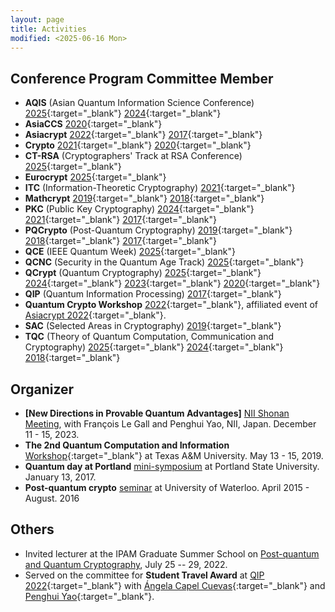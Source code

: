 ```yaml
---
layout: page
title: Activities
modified: <2025-06-16 Mon>
---
```


## Conference Program Committee Member
* **AQIS** (Asian Quantum Information Science Conference) [2025](http://aqis-conf.org/2025/){:target="_blank"} [2024](http://aqis-conf.org/2024/){:target="_blank"} 
* **AsiaCCS** [2020](https://asiaccs2020.cs.nthu.edu.tw){:target="_blank"}
* **Asiacrypt** [2022](http://asiacrypt.iacr.org/2022/){:target="_blank"} [2017](http://asiacrypt.iacr.org/2017/){:target="_blank"}
* **Crypto** [2021](https://crypto.iacr.org/2021/){:target="_blank"} [2020](https://crypto.iacr.org/2020/callforpapers.html){:target="_blank"}
* **CT-RSA** (Cryptographers' Track at RSA Conference) [2025](https://ct-rsa-2025.csa.iisc.ac.in/){:target="_blank"} 
* **Eurocrypt** [2025](https://eurocrypt.iacr.org/2025/){:target="_blank"} 
*  **ITC** (Information-Theoretic Cryptography) [2021](https://itcrypto.github.io/2021/){:target="_blank"}
* **Mathcrypt** [2019](http://imdarc.math.snu.ac.kr/MathCrypt2019/){:target="_blank"} [2018](https://crypto.iacr.org/2018/affevents/mathcrypt/page.html){:target="_blank"}
* **PKC** (Public Key Cryptography) [2024](https://pkc.iacr.org/2024/){:target="_blank"} [2021](https://pkc.iacr.org/2021/){:target="_blank"} [2017](http://www.iacr.org/workshops/pkc2017/index.php){:target="_blank"}
* **PQCrypto** (Post-Quantum Cryptography) [2019](http://pqcrypto2019.org/){:target="_blank"} [2018](http://www.math.fau.edu/pqcrypto2018/){:target="_blank"} [2017](https://2017.pqcrypto.org/conference/){:target="_blank"}
* **QCE** (IEEE Quantum Week) [2025](https://qce.quantum.ieee.org/2025/){:target="_blank"}
* **QCNC** (Security in the Quantum Age Track) [2025](https://www.ieee-qcnc.org/2025/progcom.php){:target="_blank"} 
* **QCrypt** (Quantum Cryptography) [2025](https://qcrypt.net/2025/){:target="_blank"} [2024](https://2024.qcrypt.net/){:target="_blank"} [2023](https://2023.qcrypt.net/){:target="_blank"} [2020](https://2020.qcrypt.net/){:target="_blank"}
* **QIP** (Quantum Information Processing) [2017](https://www.stationq.com/qip-2017/){:target="_blank"}
* **Quantum Crypto Workshop** [2022](https://qcw2022.github.io/quantum-cryptography-workshop-2022/){:target="_blank"}, affiliated event of [Asiacrypt 2022](http://asiacrypt.iacr.org/2022/){:target="_blank"}. 
* **SAC** (Selected Areas in Cryptography) [2019](https://uwaterloo.ca/selected-areas-in-cryptography/){:target="_blank"}
* **TQC** (Theory of Quantum Computation, Communication and Cryptography) [2025](https://tqc-conference.org/){:target="_blank"} [2024](https://tqc-conference.org/call-for-submissions/){:target="_blank"} [2018](https://www.tqc2018.org/){:target="_blank"}

## Organizer
* **[New Directions in Provable Quantum Advantages]** [NII Shonan
  Meeting]({{base}}/activity/shonan198), with François Le Gall and
  Penghui Yao, NII, Japan. December 11 - 15, 2023. 
*  **The 2nd Quantum Computation and Information** [Workshop](https://iamcs.tamu.edu/the-2nd-quantum-computation-and-information-workshop/){:target="_blank"} at Texas A&M University. May 13 - 15, 2019. 
*  **Quantum day at Portland** [mini-symposium]({{base}}/activity/w17qpdx) at Portland State University. January 13, 2017.
*   **Post-quantum crypto** [seminar](https://sites.google.com/site/uwaterloopqcrypto/) at University of Waterloo. April 2015 - August. 2016

## Others
*  Invited lecturer at the IPAM Graduate Summer School on
  [Post-quantum and Quantum
  Cryptography](http://www.ipam.ucla.edu/programs/summer-schools/graduate-summer-school-on-post-quantum-and-quantum-cryptography/),
  July 25 -- 29, 2022.
*  Served on the committee for **Student Travel Award** at [QIP
   2022](https://web.cvent.com/event/8adf8248-432b-499c-91e2-63b83ba3f69e/websitePage:b3f54ea9-bbff-49bb-9678-d3b193c87086){:target="_blank"}
   with [Ángela Capel
   Cuevas](https://angelacapel.wixsite.com/mysite){:target="_blank"}
   and [Penghui Yao](http://penghuiyao.info/){:target="_blank"}.

